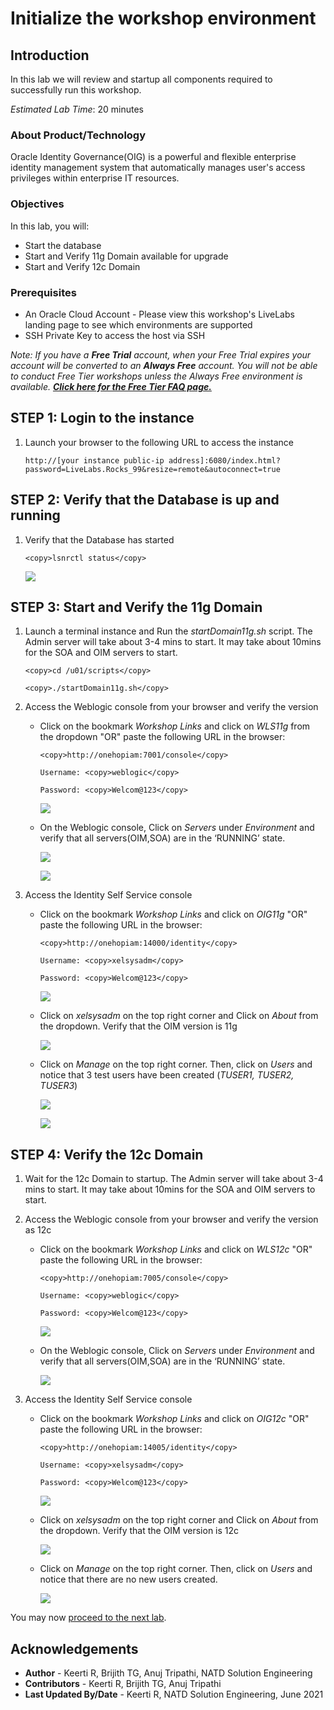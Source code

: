 # Initialize the workshop environment

## Introduction

In this lab we will review and startup all components required to successfully run this workshop.

*Estimated Lab Time*: 20 minutes

### About Product/Technology
Oracle Identity Governance(OIG) is a powerful and flexible enterprise identity management system that automatically manages user's access privileges within enterprise IT resources.

### Objectives

In this lab, you will:
* Start the database
* Start and Verify 11g Domain available for upgrade
* Start and Verify 12c Domain

### Prerequisites

* An Oracle Cloud Account - Please view this workshop's LiveLabs landing page to see which environments are supported
* SSH Private Key to access the host via SSH

*Note: If you have a **Free Trial** account, when your Free Trial expires your account will be converted to an **Always Free** account. You will not be able to conduct Free Tier workshops unless the Always Free environment is available. **[Click here for the Free Tier FAQ page.](https://www.oracle.com/cloud/free/faq.html)***

## **STEP 1:** Login to the instance

1. Launch your browser to the following URL to access the instance

    ```
    http://[your instance public-ip address]:6080/index.html?password=LiveLabs.Rocks_99&resize=remote&autoconnect=true
    ```

## **STEP 2:** Verify that the Database is up and running

1. Verify that the Database has started

    ```
    <copy>lsnrctl status</copy>
    ```

    ![](images/1-db-status.png)

## **STEP 3:** Start and Verify the 11g Domain

1. Launch a terminal instance and Run the *startDomain11g.sh* script. The Admin server will take about 3-4 mins to start. It may take about 10mins for the SOA and OIM servers to start.

    ```
    <copy>cd /u01/scripts</copy>
    ```
    ```
    <copy>./startDomain11g.sh</copy>
    ```

2. Access the Weblogic console from your browser and verify the version

    - Click on the bookmark *Workshop Links* and click on *WLS11g* from the dropdown "OR" paste the following URL in the browser:

        ```
        <copy>http://onehopiam:7001/console</copy>
        ```
        ```
        Username: <copy>weblogic</copy>
        ```
        ```
        Password: <copy>Welcom@123</copy>
        ```

        ![](images/2-weblogic-console.png)

    - On the Weblogic console, Click on *Servers* under *Environment* and verify that all servers(OIM,SOA) are in the ‘RUNNING’ state.

        ![](images/3-weblogic-servers.png)

        ![](images/4-weblogic-servers.png)

3. Access the Identity Self Service console

    - Click on the bookmark *Workshop Links* and click on *OIG11g* "OR" paste the following URL in the browser:

        ```
        <copy>http://onehopiam:14000/identity</copy>
        ```
        ```
        Username: <copy>xelsysadm</copy>
        ```
        ```
        Password: <copy>Welcom@123</copy>
        ```

        ![](images/5-identity-console.png)

    - Click on *xelsysadm* on the top right corner and Click on *About* from the dropdown. Verify that the OIM version is 11g

        ![](images/6-identity-console.png)

    - Click on *Manage* on the top right corner. Then, click on *Users* and notice that 3 test users have been created (*TUSER1, TUSER2, TUSER3*)

        ![](images/7-users.png)

        ![](images/8-users.png)

## **STEP 4:** Verify the 12c Domain

1. Wait for the 12c Domain to startup. The Admin server will take about 3-4 mins to start. It may take about 10mins for the SOA and OIM servers to start.

2. Access the Weblogic console from your browser and verify the version as 12c

    - Click on the bookmark *Workshop Links* and click on *WLS12c* "OR" paste the following URL in the browser:

        ```
        <copy>http://onehopiam:7005/console</copy>
        ```
        ```
        Username: <copy>weblogic</copy>
        ```
        ```
        Password: <copy>Welcom@123</copy>
        ```

        ![](images/9-weblogic12c.png)

    - On the Weblogic console, Click on *Servers* under *Environment* and verify that all servers(OIM,SOA) are in the ‘RUNNING’ state.

        ![](images/10-weblogic12c.png)

3. Access the Identity Self Service console

    - Click on the bookmark *Workshop Links* and click on *OIG12c* "OR" paste the following URL in the browser:

        ```
        <copy>http://onehopiam:14005/identity</copy>
        ```
        ```
        Username: <copy>xelsysadm</copy>
        ```
        ```
        Password: <copy>Welcom@123</copy>
        ```

        ![](images/11-oim12c.png)

    - Click on *xelsysadm* on the top right corner and Click on *About* from the dropdown. Verify that the OIM version is 12c

        ![](images/12-oim12c.png)

    - Click on *Manage* on the top right corner. Then, click on *Users* and notice that there are no new users created.

        ![](images/13-oim12c.png)

You may now [proceed to the next lab](#next).

## Acknowledgements
* **Author** - Keerti R, Brijith TG, Anuj Tripathi, NATD Solution Engineering
* **Contributors** -  Keerti R, Brijith TG, Anuj Tripathi
* **Last Updated By/Date** - Keerti R, NATD Solution Engineering, June 2021
